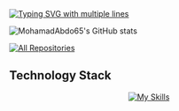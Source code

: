 <!-- Typing animation introducing yourself -->
<a href="https://git.io/typing-svg">
  <img 
    src="https://readme-typing-svg.demolab.com?font=Fira+Code&duration=4000&pause=2000&color=8b4aed&center=true&width=435&lines=Hi+there%2C+I'm+Mohamad+Abdulkader+%F0%9F%91%8B;.NET+Fullstack+Developer" 
    alt="Typing SVG with multiple lines" 
  />
</a>


<!-- GitHub stats with icons and tokyo theme -->
![MohamadAbdo65's GitHub stats](https://github-readme-stats.vercel.app/api?username=MohamadAbdo65&show_icons=true&theme=tokyonight&rank_icon=github)

<!-- Link to view all repositories -->
<p align="left">
  <a href="https://github.com/MohamadAbdo65?tab=repositories"><img alt="All Repositories" title="All Repositories" src="https://custom-icon-badges.herokuapp.com/badge/-All%20Repos-6232a8?style=for-the-badge&logoColor=white&logo=repo"/></a>
</p>

## Technology Stack  

<!-- Skills icons showcasing your tech stack -->
<div align="center">

[![My Skills](https://skillicons.dev/icons?i=dotnet,cs,git,ubuntu,windows,obsidian,vscode,visualstudio)](https://skillicons.dev)

</div>  
